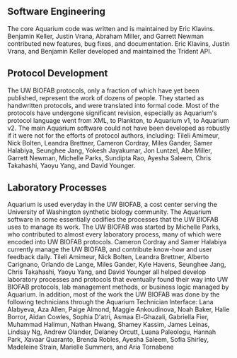 ## Software Engineering

The core Aquarium code was written and is maintained by Eric Klavins.
Benjamin Keller, Justin Vrana, Abraham Miller, and Garrett Newman contributed
new features, bug fixes, and documentation.
Eric Klavins, Justin Vrana, and Benjamin Keller developed and maintained the
Trident API.

## Protocol Development

The UW BIOFAB protocols, only a fraction of which have yet been published,
represent the work of dozens of people. They started as handwritten protocols,
and were translated into formal code. Most of the protocols have undergone
significant revision, especially as Aquarium's protocol language went from XML,
to Plankton, to Aquarium v1, to Aquarium v2. The main Aquarium software could
not have been developed as robustly if it were not for the efforts of protocol
authors, including:
Tileli Amimeur,
Nick Bolten,
Leandra Brettner,
Cameron Cordray,
Miles Gander,
Samer Halabiya,
Seunghee Jang,
Yokesh Jayakumar,
Jon Luntzel,
Abe Miller,
Garrett Newman,
Michelle Parks,
Sundipta Rao,
Ayesha Saleem,
Chris Takahashi,
Yaoyu Yang,
and
David Younger.

## Laboratory Processes

Aquarium is used everyday in the UW BIOFAB, a cost center serving the University
of Washington synthetic biology community. The Aquarium software in some
essentially codifies the processes that the UW BIOFAB uses to manage its work.
The UW BIOFAB was started by Michelle Parks, who contributed to almost every
laboratory process, many of which were encoded into UW BIOFAB protocols.
Cameron Cordray and Samer Halabiya currently manage the UW BIOFAB, and contribute
know-how and user feedback daily.
Tileli Amimeur,
Nick Bolten,
Leandra Brettner,
Alberto Carignano,
Orlando de Lange,
Miles Gander,
Kyle Havens,
Seunghee Jang,
Chris Takahashi,
Yaoyu Yang,
and
David Younger
all helped develop laboratory processes and protocols that eventually found their
way into UW BIOFAB protocols, lab management methods, or business logic
managed by Aquarium. In addition, most of the work the UW BIOFAB was done by the
following technicians through the Aquarium Technician Interface:
Lana Alabyeva,
Aza Allen,
Paige Almond,
Maggie Ankoudinova,
Noah Baker,
Halie Borror,
Aidan Cowles,
Sophia D'atri,
Asmaa El-Ghazali,
Gabriella Fier,
Muhammad Halimun,
Nathan Hwang,
Shamey Kassim,
James Leinas,
Lindsay Ng,
Andrew Olander,
Delaney Orcutt,
Luana Paleologu,
Hannah Park,
Xavaar Quaranto,
Brenda Robles,
Ayesha Saleem,
Sofia Shirley,
Madeleine Strain,
Marielle Summers,
and
Aria Tornabene
